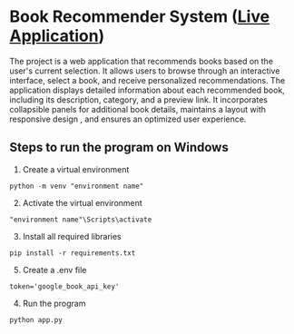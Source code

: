 # Book Recommender System ([Live Application](https://huggingface.co/spaces/ashish-001/Book_recommender_system_))
The project is a web application that recommends books based on the user's current selection. It allows users to browse through an interactive interface, select a book, and receive personalized recommendations. The application displays detailed information about each recommended book, including its description, category, and a preview link. It incorporates collapsible panels for additional book details, maintains a layout with responsive design , and ensures an optimized user experience. 



## Steps to run the program on Windows
1. Create a virtual environment 
```
python -m venv "environment name"
```
2. Activate the virtual environment
```
"environment name"\Scripts\activate
```
3. Install all required libraries
```
pip install -r requirements.txt
```
5. Create a .env file
```
token='google_book_api_key'
```
4. Run the program
```
python app.py
```


